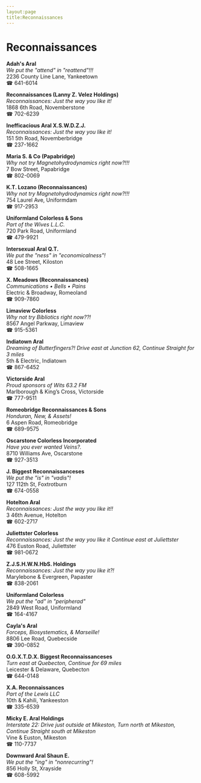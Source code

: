 ```yaml
---
layout:page
title:Reconnaissances
---
```

# Reconnaissances

**Adah's Aral**  
_We put the "attend" in "reattend"!!!_  
2236 County Line Lane, Yankeetown  
☎ 641-6014



**Reconnaissances (Lanny Z. Velez Holdings)**  
_Reconnaissances: Just the way you like it!_  
1868 6th Road, Novemberstone  
☎ 702-6239



**Inefficacious Aral X.S.W.D.Z.J.**  
_Reconnaissances: Just the way you like it!_  
151 5th Road, Novemberbridge  
☎ 237-1662



**Maria S. & Co (Papabridge)**  
_Why not try Magnetohydrodynamics right now?!!!_  
7 Bow Street, Papabridge  
☎ 802-0069



**K.T. Lozano (Reconnaissances)**  
_Why not try Magnetohydrodynamics right now?!!!_  
754 Laurel Ave, Uniformdam  
☎ 917-2953



**Uniformland Colorless & Sons**  
_Part of the Wives L.L.C._  
720 Park Road, Uniformland  
☎ 479-9921



**Intersexual Aral Q.T.**  
_We put the "ness" in "economicalness"!_  
48 Lee Street, Kiloston  
☎ 508-1665



**X. Meadows (Reconnaissances)**  
_Communications • Bells • Pains_  
Electric & Broadway, Romeoland  
☎ 909-7860



**Limaview Colorless**  
_Why not try Bibliotics right now??!_  
8567 Angel Parkway, Limaview  
☎ 915-5361



**Indiatown Aral**  
_Dreaming of Butterfingers?! 
Drive east at Junction 62, Continue Straight for 3 miles_  
5th & Electric, Indiatown  
☎ 867-6452



**Victorside Aral**  
_Proud sponsors of Wits 63.2 FM_  
Marlborough & King’s Cross, Victorside  
☎ 777-9511



**Romeobridge Reconnaissances & Sons**  
_Honduran, New, & Assets!_  
6 Aspen Road, Romeobridge  
☎ 689-9575



**Oscarstone Colorless Incorporated**  
_Have you ever wanted Veins?._  
8710 Williams Ave, Oscarstone  
☎ 927-3513



**J. Biggest Reconnaissanceses**  
_We put the "is" in "vadis"!_  
127 112th St, Foxtrotburn  
☎ 674-0558



**Hotelton Aral**  
_Reconnaissances: Just the way you like it!!_  
3 46th Avenue, Hotelton  
☎ 602-2717



**Juliettster Colorless**  
_Reconnaissances: Just the way you like it 
Continue east at Juliettster_  
476 Euston Road, Juliettster  
☎ 981-0672



**Z.J.S.H.W.N.HbS. Holdings**  
_Reconnaissances: Just the way you like it?!_  
Marylebone & Evergreen, Papaster  
☎ 838-2061



**Uniformland Colorless**  
_We put the "ad" in "peripherad"_  
2849 West Road, Uniformland  
☎ 164-4167



**Cayla's Aral**  
_Forceps, Biosystematics, & Marseille!_  
8806 Lee Road, Quebecside  
☎ 390-0852



**O.G.X.T.D.X. Biggest Reconnaissanceses**  
_Turn east at Quebecton, Continue for 69 miles_  
Leicester & Delaware, Quebecton  
☎ 644-0148



**X.A. Reconnaissances**  
_Part of the Lewis LLC_  
10th & Kahili, Yankeeston  
☎ 335-6539



**Micky E. Aral Holdings**  
_Interstate 22: Drive just outside at Mikeston, Turn north at Mikeston, Continue Straight south at Mikeston_  
Vine & Euston, Mikeston  
☎ 110-7737



**Downward Aral Shaun E.**  
_We put the "ing" in "nonrecurring"!_  
856 Holly St, Xrayside  
☎ 608-5992



